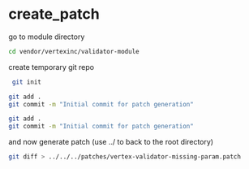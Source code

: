 # create_patch

go to module directory


```bash
cd vendor/vertexinc/validator-module
```

create temporary git repo
```bash
 git init
```

```bash
git add .
git commit -m "Initial commit for patch generation"
```

```bash
git add .
git commit -m "Initial commit for patch generation"
```

and now generate patch (use ../ to back to the root directory)

```bash
git diff > ../../../patches/vertex-validator-missing-param.patch
```


